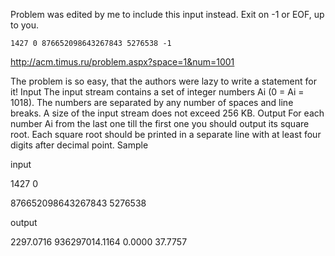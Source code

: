 Problem was edited by me to include this input instead. Exit on -1 or EOF, up to you.

```
1427 0 876652098643267843 5276538 -1
```

http://acm.timus.ru/problem.aspx?space=1&num=1001

The problem is so easy, that the authors were lazy to write a statement for it!
Input
The input stream contains a set of integer numbers Ai (0 = Ai = 1018). The numbers are separated by any number of spaces and line breaks. A size of the input stream does not exceed 256 KB.
Output
For each number Ai from the last one till the first one you should output its square root. Each square root should be printed in a separate line with at least four digits after decimal point.
Sample

input
	
 1427  0   

   876652098643267843 
5276538

output
   
2297.0716
936297014.1164
0.0000
37.7757
